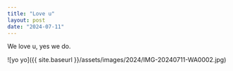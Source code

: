 ```yaml
---
title: "Love u"
layout: post
date: "2024-07-11"
---
```


We love u, yes we do.

![yo yo]({{ site.baseurl }}/assets/images/2024/IMG-20240711-WA0002.jpg)
